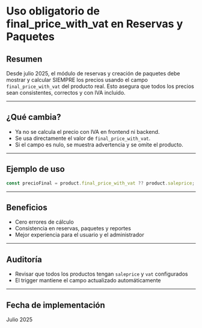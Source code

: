 # Uso obligatorio de final_price_with_vat en Reservas y Paquetes

## Resumen

Desde julio 2025, el módulo de reservas y creación de paquetes debe mostrar y calcular SIEMPRE los precios usando el campo `final_price_with_vat` del producto real. Esto asegura que todos los precios sean consistentes, correctos y con IVA incluido.

---

## ¿Qué cambia?
- Ya no se calcula el precio con IVA en frontend ni backend.
- Se usa directamente el valor de `final_price_with_vat`.
- Si el campo es nulo, se muestra advertencia y se omite el producto.

---

## Ejemplo de uso

```ts
const precioFinal = product.final_price_with_vat ?? product.saleprice;
```

---

## Beneficios
- Cero errores de cálculo
- Consistencia en reservas, paquetes y reportes
- Mejor experiencia para el usuario y el administrador

---

## Auditoría
- Revisar que todos los productos tengan `saleprice` y `vat` configurados
- El trigger mantiene el campo actualizado automáticamente

---

## Fecha de implementación
Julio 2025 